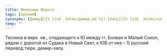 ```yaml
---
title: Железные Ворота
tags: [ороним]
synonyms: [Демир]({% link _terms/демир.md %})-[Хапу]({% link _terms/хапу.md %})
temp: ""
---
```


Теснина в верх. ов., спадающего к Ю между гг. Болван и Малый Сокол, рядом с
дорогой из Судака в Новый Свет, к ЮВ от нее – 1) русский перевод тюрк.
демир-хапу.
